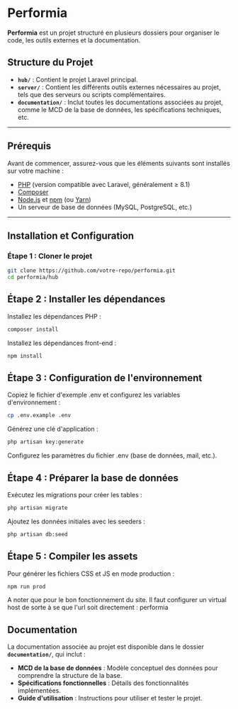 # Performia

**Performia** est un projet structuré en plusieurs dossiers pour organiser le code, les outils externes et la documentation.

## Structure du Projet

- **`hub/`** : Contient le projet Laravel principal.
- **`server/`** : Contient les différents outils externes nécessaires au projet, tels que des serveurs ou scripts complémentaires.
- **`documentation/`** : Inclut toutes les documentations associées au projet, comme le MCD de la base de données, les spécifications techniques, etc.

---

## Prérequis

Avant de commencer, assurez-vous que les éléments suivants sont installés sur votre machine :

- [PHP](https://www.php.net/downloads) (version compatible avec Laravel, généralement ≥ 8.1)
- [Composer](https://getcomposer.org/)
- [Node.js](https://nodejs.org/) et [npm](https://www.npmjs.com/) (ou [Yarn](https://yarnpkg.com/))
- Un serveur de base de données (MySQL, PostgreSQL, etc.)

---

## Installation et Configuration

### Étape 1 : Cloner le projet
```bash
git clone https://github.com/votre-repo/performia.git
cd performia/hub
```

## Étape 2 : Installer les dépendances

Installez les dépendances PHP :

```bash
composer install
```

Installez les dépendances front-end :

```bash
npm install
```

## Étape 3 : Configuration de l'environnement

Copiez le fichier d'exemple .env et configurez les variables d'environnement :

```bash
cp .env.example .env
```

Générez une clé d'application :

```bash
php artisan key:generate
```

Configurez les paramètres du fichier .env (base de données, mail, etc.).

## Étape 4 : Préparer la base de données

Exécutez les migrations pour créer les tables :

```bash
php artisan migrate
```

Ajoutez les données initiales avec les seeders :

```bash
php artisan db:seed
```

## Étape 5 : Compiler les assets

Pour générer les fichiers CSS et JS en mode production :

```bash
npm run prod
```

A noter que pour le bon fonctionnement du site. Il faut configurer un virtual host de sorte à se que l'url soit directement : performia

## Documentation

La documentation associée au projet est disponible dans le dossier **`documentation/`**, qui inclut :

- **MCD de la base de données** : Modèle conceptuel des données pour comprendre la structure de la base.
- **Spécifications fonctionnelles** : Détails des fonctionnalités implémentées.
- **Guide d'utilisation** : Instructions pour utiliser et tester le projet.
